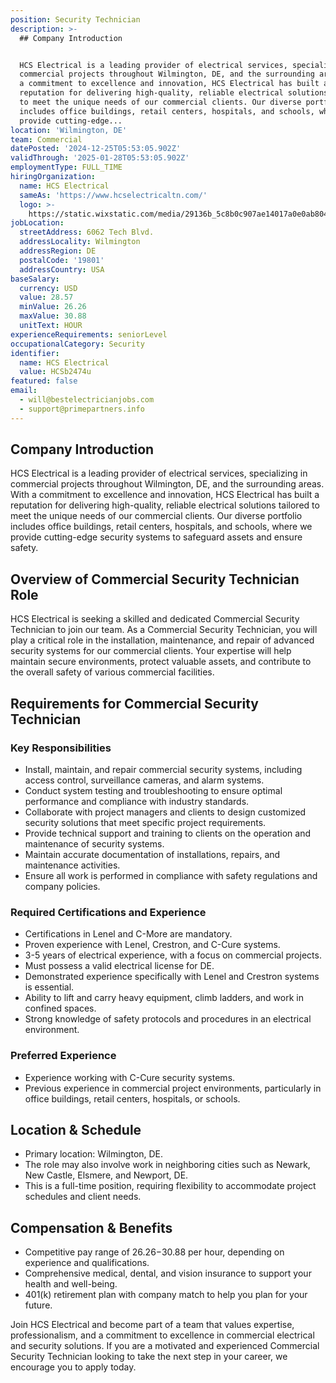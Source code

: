 ```yaml
---
position: Security Technician
description: >-
  ## Company Introduction


  HCS Electrical is a leading provider of electrical services, specializing in
  commercial projects throughout Wilmington, DE, and the surrounding areas. With
  a commitment to excellence and innovation, HCS Electrical has built a
  reputation for delivering high-quality, reliable electrical solutions tailored
  to meet the unique needs of our commercial clients. Our diverse portfolio
  includes office buildings, retail centers, hospitals, and schools, where we
  provide cutting-edge...
location: 'Wilmington, DE'
team: Commercial
datePosted: '2024-12-25T05:53:05.902Z'
validThrough: '2025-01-28T05:53:05.902Z'
employmentType: FULL_TIME
hiringOrganization:
  name: HCS Electrical
  sameAs: 'https://www.hcselectricaltn.com/'
  logo: >-
    https://static.wixstatic.com/media/29136b_5c8b0c907ae14017a0e0ab8046606ac9~mv2.png/v1/crop/x_63,y_193,w_388,h_118/fill/w_398,h_120,al_c,lg_1,q_85,enc_avif,quality_auto/Android%20Playstore%20Logo.png
jobLocation:
  streetAddress: 6062 Tech Blvd.
  addressLocality: Wilmington
  addressRegion: DE
  postalCode: '19801'
  addressCountry: USA
baseSalary:
  currency: USD
  value: 28.57
  minValue: 26.26
  maxValue: 30.88
  unitText: HOUR
experienceRequirements: seniorLevel
occupationalCategory: Security
identifier:
  name: HCS Electrical
  value: HCSb2474u
featured: false
email:
  - will@bestelectricianjobs.com
  - support@primepartners.info
---
```




## Company Introduction

HCS Electrical is a leading provider of electrical services, specializing in commercial projects throughout Wilmington, DE, and the surrounding areas. With a commitment to excellence and innovation, HCS Electrical has built a reputation for delivering high-quality, reliable electrical solutions tailored to meet the unique needs of our commercial clients. Our diverse portfolio includes office buildings, retail centers, hospitals, and schools, where we provide cutting-edge security systems to safeguard assets and ensure safety.

## Overview of Commercial Security Technician Role

HCS Electrical is seeking a skilled and dedicated Commercial Security Technician to join our team. As a Commercial Security Technician, you will play a critical role in the installation, maintenance, and repair of advanced security systems for our commercial clients. Your expertise will help maintain secure environments, protect valuable assets, and contribute to the overall safety of various commercial facilities.

## Requirements for Commercial Security Technician

### Key Responsibilities
- Install, maintain, and repair commercial security systems, including access control, surveillance cameras, and alarm systems.
- Conduct system testing and troubleshooting to ensure optimal performance and compliance with industry standards.
- Collaborate with project managers and clients to design customized security solutions that meet specific project requirements.
- Provide technical support and training to clients on the operation and maintenance of security systems.
- Maintain accurate documentation of installations, repairs, and maintenance activities.
- Ensure all work is performed in compliance with safety regulations and company policies.

### Required Certifications and Experience
- Certifications in Lenel and C-More are mandatory.
- Proven experience with Lenel, Crestron, and C-Cure systems.
- 3-5 years of electrical experience, with a focus on commercial projects.
- Must possess a valid electrical license for DE.
- Demonstrated experience specifically with Lenel and Crestron systems is essential.
- Ability to lift and carry heavy equipment, climb ladders, and work in confined spaces.
- Strong knowledge of safety protocols and procedures in an electrical environment.

### Preferred Experience
- Experience working with C-Cure security systems.
- Previous experience in commercial project environments, particularly in office buildings, retail centers, hospitals, or schools.

## Location & Schedule

- Primary location: Wilmington, DE.
- The role may also involve work in neighboring cities such as Newark, New Castle, Elsmere, and Newport, DE.
- This is a full-time position, requiring flexibility to accommodate project schedules and client needs.

## Compensation & Benefits

- Competitive pay range of $26.26-$30.88 per hour, depending on experience and qualifications.
- Comprehensive medical, dental, and vision insurance to support your health and well-being.
- 401(k) retirement plan with company match to help you plan for your future.

Join HCS Electrical and become part of a team that values expertise, professionalism, and a commitment to excellence in commercial electrical and security solutions. If you are a motivated and experienced Commercial Security Technician looking to take the next step in your career, we encourage you to apply today.
